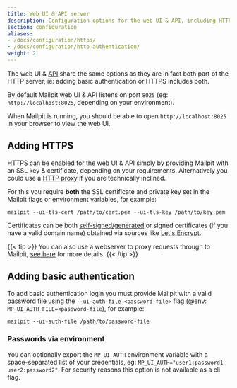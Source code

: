 ```yaml
---
title: Web UI & API server
description: Configuration options for the web UI & API, including HTTPS
section: configuration
aliases:
- /docs/configuration/https/
- /docs/configuration/http-authentication/
weight: 2
---
```


The web UI & [API](../../api-v1/) share the same options as they are in fact both part of the HTTP server, ie: adding basic authentication or HTTPS includes both. 

By default Mailpit web UI & API listens on port `8025` (eg: `http://localhost:8025`, depending on your environment).

When Mailpit is running, you should be able to open `http://localhost:8025` in your browser to view the web UI.

## Adding HTTPS

HTTPS can be enabled for the web UI & API simply by providing Mailpit with an SSL key & certificate, depending on your requirements. Alternatively you could use a [HTTP proxy](../proxy/) if you are technically inclined.

For this you require **both** the SSL certificate and private key set in the Mailpit flags or environment variables, for example:

```shell
mailpit --ui-tls-cert /path/to/cert.pem --ui-tls-key /path/to/key.pem 
```

Certificates can be both [self-signed/generated](../certificates/) or signed certificates (if you have a valid domain name) obtained via sources like [Let's Encrypt](https://letsencrypt.org/).

{{< tip >}}
You can also use a webserver to proxy requests through to Mailpit, [see here](../proxy/) for more details.
{{< /tip >}}


## Adding basic authentication

To add basic authentication login you must provide Mailpit with a valid [password file](../passwords/) using the `--ui-auth-file <password-file>` flag (@env: `MP_UI_AUTH_FILE=<password-file`), for example:


```shell
mailpit --ui-auth-file /path/to/password-file
```

### Passwords via environment

You can optionally export the `MP_UI_AUTH` environment variable with a space-separated list of your credentials, eg: `MP_UI_AUTH="user1:password1 user2:password2"`. For security reasons this option is not available as a cli flag.
